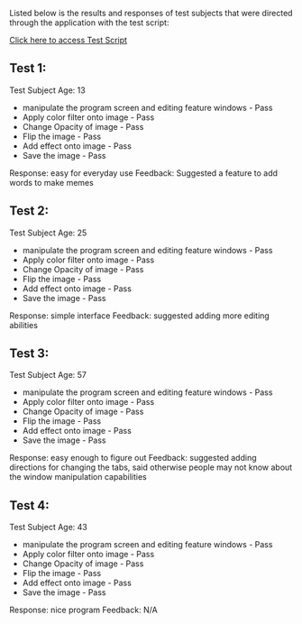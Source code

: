 Listed below is the results and responses of test subjects that were directed through the application with the test script:

[Click here to access Test Script](/Test/TestScript.md)


## Test 1:

Test Subject Age:  13

- manipulate the program screen and editing feature windows - Pass
- Apply color filter onto image - Pass
- Change Opacity of image - Pass
- Flip the image - Pass
- Add effect onto image - Pass
- Save the image - Pass

Response: easy for everyday use
Feedback: Suggested a feature to add words to make memes

## Test 2:

Test Subject Age:  25

- manipulate the program screen and editing feature windows - Pass
- Apply color filter onto image - Pass
- Change Opacity of image - Pass
- Flip the image - Pass
- Add effect onto image - Pass
- Save the image - Pass

Response: simple interface
Feedback: suggested adding more editing abilities

## Test 3:

Test Subject Age:  57

- manipulate the program screen and editing feature windows - Pass
- Apply color filter onto image - Pass
- Change Opacity of image - Pass
- Flip the image - Pass
- Add effect onto image - Pass
- Save the image - Pass

Response: easy enough to figure out 
Feedback: suggested adding directions for changing the tabs, said otherwise people may not know about the window manipulation capabilities

## Test 4:

Test Subject Age:  43

- manipulate the program screen and editing feature windows - Pass
- Apply color filter onto image - Pass
- Change Opacity of image - Pass
- Flip the image - Pass
- Add effect onto image - Pass
- Save the image - Pass

Response: nice program
Feedback: N/A







